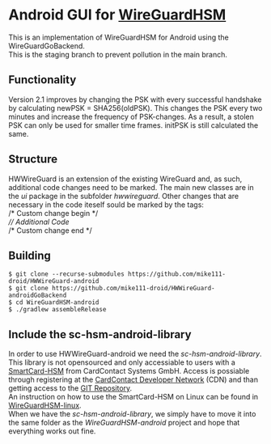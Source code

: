 # Android GUI for [WireGuardHSM](https://github.com/mike111-droid/WireguardHSM-linux)

This is an implementation of WireGuardHSM for Android using the WireGuardGoBackend.  
This is the staging branch to prevent pollution in the main branch.

## Functionality
Version 2.1 improves by changing the PSK with every successful handshake by calculating newPSK = SHA256(oldPSK). This changes the PSK every two minutes and increase the frequency of PSK-changes. As a result, a stolen PSK can only be used for smaller time frames. initPSK is still calculated the same.

## Structure
HWWireGuard is an extension of the existing WireGuard and, as such, additional code changes need to be marked. The main new classes are in the *ui* package in the subfolder *hwwireguard*. Other changes that are necessary in the code iteself sould be marked by the tags:  
/\* Custom change begin \*/  
*\/\/ Additional Code*  
/\* Custom change end \*/  

## Building

```
$ git clone --recurse-submodules https://github.com/mike111-droid/HWWireGuard-android
$ git clone https://github.com/mike111-droid/HWWireGuard-androidGoBackend
$ cd WireGuardHSM-android
$ ./gradlew assembleRelease
```

## Include the sc-hsm-android-library

In order to use HWWireGuard-android we need the *sc-hsm-android-library*. This library is not opensourced and only accessiable to users with a [SmartCard-HSM](https://www.smartcard-hsm.com/links.html) from CardContact Systems GmbH. Access is possiable through registering at the [CardContact Developer Network](https://www.cardcontact.de/cdn/activation.html) (CDN) and than getting access to the [GIT Repository](https://www.cardcontact.de/cdn/gitaccess.html).  
An instruction on how to use the SmartCard-HSM on Linux can be found in [WireGuardHSM-linux](https://github.com/mike111-droid/WireGuardHSM-linux).  
When we have the *sc-hsm-android-library*, we simply have to move it into the same folder as the *WireGuardHSM-android* project and hope that everything works out fine.
